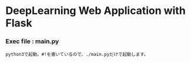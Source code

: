 # DeepLearning Web Application with Flask

### Exec file : main.py
    python3で起動。#!を書いているので、./main.pyだけで起動します。